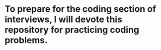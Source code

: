 # To prepare for the coding section of interviews, I will devote this repository for practicing coding problems.
